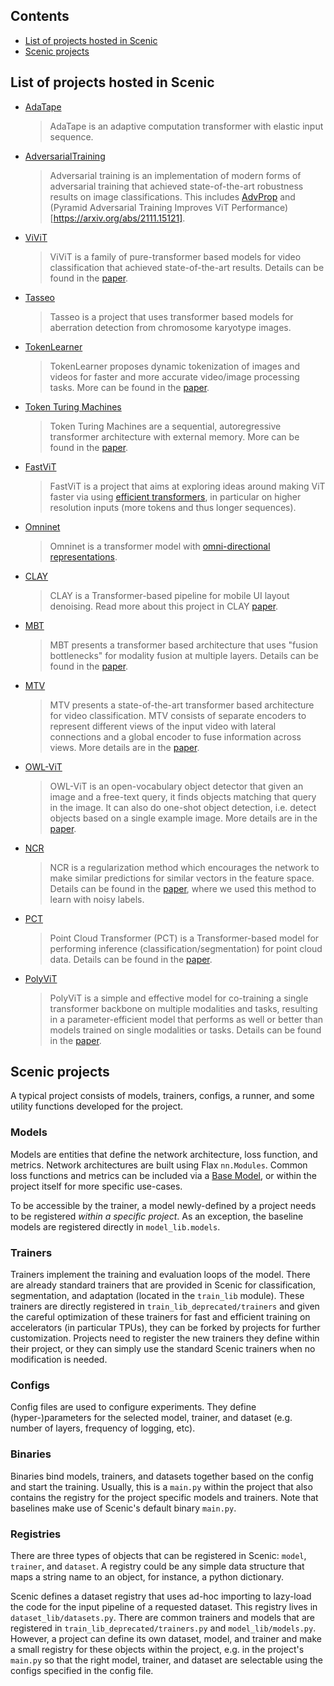 ## Contents
* [List of projects hosted in Scenic](#list-of-projects-hosted-in-scenic)
* [Scenic projects](#scenic-projects)


## List of projects hosted in Scenic

*   [AdaTape](adatape)

    > AdaTape is an adaptive computation transformer with elastic input sequence.

*   [AdversarialTraining](adversarialtraining)

    > Adversarial training is an implementation of modern forms of adversarial
    > training that achieved state-of-the-art robustness results on image
    > classifications. This includes [AdvProp](https://arxiv.org/abs/1911.09665)
    > and (Pyramid Adversarial Training Improves ViT Performance)[https://arxiv.org/abs/2111.15121].

*   [ViViT](vivit)

    > ViViT is a family of pure-transformer based models for video
    > classification that achieved state-of-the-art results.
    > Details can be found in the [paper](https://arxiv.org/abs/2103.15691).

*   [Tasseo](tasseo)

    > Tasseo is a project that uses transformer based models for aberration
    > detection from chromosome karyotype images.

*   [TokenLearner](token_learner)

    > TokenLearner proposes dynamic tokenization of images and videos for faster
    > and more accurate video/image processing tasks. More can be found in
    > the [paper](https://arxiv.org/abs/2106.11297).

*   [Token Turing Machines](token_turing)

    > Token Turing Machines are a sequential, autoregressive transformer
    > architecture with external memory. More can be found in the
    > [paper](https://arxiv.org/abs/2106.11297).

*   [FastViT](fast_vit)

    > FastViT is a project that aims at exploring ideas around making ViT faster
    > via using [efficient transformers](https://arxiv.org/abs/2009.06732), in
    > particular on higher resolution inputs (more tokens and thus longer
    > sequences).

*   [Omninet](omninet)

    > Omninet is a transformer model with
    > [omni-directional representations](https://arxiv.org/abs/2103.01075).

*   [CLAY](layout_denoise)

    > CLAY is a Transformer-based pipeline for mobile UI layout denoising. Read
    > more about this project in CLAY [paper](https://arxiv.org/abs/2201.04100).


*   [MBT](mbt)

    > MBT presents a transformer based architecture that uses "fusion
    > bottlenecks" for modality fusion at multiple layers.
    > Details can be found in the [paper](https://arxiv.org/abs/2201.04100).

*   [MTV](mtv)

    > MTV presents a state-of-the-art transformer based architecture for video
    > classification. MTV consists of separate encoders to represent different
    > views of the input video with lateral connections and a global encoder to
    > fuse information across views. More details are in the
    > [paper](https://arxiv.org/abs/2201.04288).

*   [OWL-ViT](owl_vit)

    > OWL-ViT is an open-vocabulary object detector that given an image and a
    > free-text query, it finds objects matching that query in the image. It can
    > also do one-shot object detection, i.e. detect objects based on a single
    > example image. More details are in the
    > [paper](https://arxiv.org/abs/2205.06230).

*   [NCR](ncr)

    > NCR is a regularization method which encourages the network to make
    > similar predictions for similar vectors in the feature space.
    > Details can be found in the [paper](https://arxiv.org/abs/2202.02200),
    > where we used this method to learn with noisy labels.

*   [PCT](pointcloud)

    > Point Cloud Transformer (PCT) is a Transformer-based model for
    > performing inference (classification/segmentation) for point cloud data.
    > Details can be found in the [paper](https://arxiv.org/abs/2012.09688).

*   [PolyViT](polyvit)

    > PolyViT is a simple and effective model for co-training a single
    > transformer backbone on multiple modalities and tasks, resulting in a
    > parameter-efficient model that performs as well or better than models
    > trained on single modalities or tasks.
    > Details can be found in the [paper](https://arxiv.org/abs/2111.12993).


<a name="projects"></a>
## Scenic projects
A typical project consists of models, trainers, configs, a runner, and some
utility functions developed for the project.

### Models
Models are entities that define the network architecture, loss function, and
metrics. Network architectures are built using Flax `nn.Modules`. Common loss
functions and metrics can be included via a
[Base Model](../model_lib/README.md#base_model), or within the project
itself for more specific use-cases.

To be accessible by the trainer, a model newly-defined by a project needs to be
registered *within a specific project*. As an exception, the baseline models
are registered directly in `model_lib.models`.

### Trainers
Trainers implement the training and evaluation loops of the model. There are
already standard trainers that are provided in Scenic for classification,
segmentation, and adaptation (located in the `train_lib` module).
These trainers are directly registered  in `train_lib_deprecated/trainers` and
given the careful optimization of these trainers for fast and efficient training
on accelerators (in particular TPUs), they can be forked by projects for further
customization. Projects need to register the new trainers they define within
their project, or they can simply use the standard Scenic trainers when no
modification is needed.

### Configs
Config files are used to configure experiments. They define (hyper-)parameters
for the selected model, trainer, and dataset (e.g. number of layers, frequency
of logging, etc).

### Binaries
Binaries bind models, trainers, and datasets together based on the config and
start the training. Usually, this is a `main.py` within the project that also
contains the registry for the project specific models and trainers. Note that
baselines make use of Scenic's default binary `main.py`.

### Registries
There are three types of objects that can be registered in Scenic:
`model`, `trainer`, and `dataset`. A registry could be any simple data structure
that maps a string name to an object, for instance, a python dictionary.

Scenic defines a dataset registry that uses ad-hoc importing to lazy-load
the code for the input pipeline of a requested dataset. This registry lives in
`dataset_lib/datasets.py`. There are common trainers and models that are
registered in  `train_lib_deprecated/trainers.py` and `model_lib/models.py`. However,
a project can define its own dataset, model, and trainer and make a small
registry for these objects within the project, e.g. in the project's `main.py`
so that the right model, trainer, and dataset are selectable using the
configs specified in the config file.
